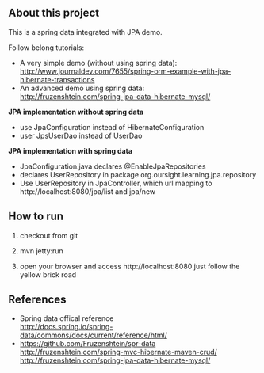 About this project
----------------
This is a spring data integrated with JPA demo.

Follow belong tutorials:
- A very simple demo (without using spring data):  
http://www.journaldev.com/7655/spring-orm-example-with-jpa-hibernate-transactions
- An advanced demo using spring data:  
http://fruzenshtein.com/spring-jpa-data-hibernate-mysql/

**JPA implementation without spring data**
- use JpaConfiguration instead of HibernateConfiguration
- user JpsUserDao instead of UserDao

**JPA implementation with spring data**
- JpaConfiguration.java declares @EnableJpaRepositories
- declares UserRepository in package org.oursight.learning.jpa.repository
- Use UserRepository in JpaController, which url mapping to http://localhost:8080/jpa/list and jpa/new

How to run
-----------------
1. checkout from git

2. mvn jetty:run

3. open your browser and access http://localhost:8080
just follow the yellow brick road




References
----------
- Spring data offical reference  
  http://docs.spring.io/spring-data/commons/docs/current/reference/html/
- https://github.com/Fruzenshtein/spr-data  
  http://fruzenshtein.com/spring-mvc-hibernate-maven-crud/
  http://fruzenshtein.com/spring-jpa-data-hibernate-mysql/